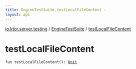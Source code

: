 ```yaml
---
title: EngineTestSuite.testLocalFileContent - 
layout: api
---
```


<div class='api-docs-breadcrumbs'><a href="../index.html">io.ktor.server.testing</a> / <a href="index.html">EngineTestSuite</a> / <a href="./test-local-file-content.html">testLocalFileContent</a></div>

# testLocalFileContent

<div class="signature"><code><span class="keyword">fun </span><span class="identifier">testLocalFileContent</span><span class="symbol">(</span><span class="symbol">)</span><span class="symbol">: </span><a href="https://kotlinlang.org/api/latest/jvm/stdlib/kotlin/-unit/index.html"><span class="identifier">Unit</span></a></code></div>
